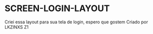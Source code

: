 # SCREEN-LOGIN-LAYOUT
Criei essa layout para sua tela de login, espero que gostem
Criado por LKZINXS Z1
